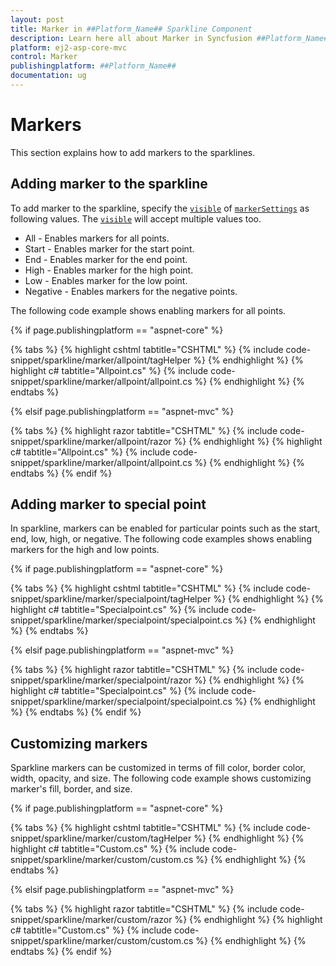 ```yaml
---
layout: post
title: Marker in ##Platform_Name## Sparkline Component
description: Learn here all about Marker in Syncfusion ##Platform_Name## Sparkline component of Syncfusion Essential JS 2 and more.
platform: ej2-asp-core-mvc
control: Marker
publishingplatform: ##Platform_Name##
documentation: ug
---
```



# Markers

This section explains how to add markers to the sparklines.

## Adding marker to the sparkline

To add marker to the sparkline, specify the [`visible`](https://help.syncfusion.com/cr/aspnetcore-js2/Syncfusion.EJ2~Syncfusion.EJ2.Charts.SparklineSparklineMarkerSettings~Visible.html) of [`markerSettings`](https://help.syncfusion.com/cr/aspnetcore-js2/Syncfusion.EJ2~Syncfusion.EJ2.Charts.SparklineSparklineMarkerSettings.html) as following values. The [`visible`](https://help.syncfusion.com/cr/aspnetcore-js2/Syncfusion.EJ2~Syncfusion.EJ2.Charts.SparklineSparklineMarkerSettings~Visible.html) will accept multiple values too.

* All - Enables markers for all points.
* Start - Enables marker for the start point.
* End - Enables marker for the end point.
* High - Enables marker for the high point.
* Low - Enables marker for the low point.
* Negative - Enables markers for the negative points.

The following code example shows enabling markers for all points.

{% if page.publishingplatform == "aspnet-core" %}

{% tabs %}
{% highlight cshtml tabtitle="CSHTML" %}
{% include code-snippet/sparkline/marker/allpoint/tagHelper %}
{% endhighlight %}
{% highlight c# tabtitle="Allpoint.cs" %}
{% include code-snippet/sparkline/marker/allpoint/allpoint.cs %}
{% endhighlight %}
{% endtabs %}

{% elsif page.publishingplatform == "aspnet-mvc" %}

{% tabs %}
{% highlight razor tabtitle="CSHTML" %}
{% include code-snippet/sparkline/marker/allpoint/razor %}
{% endhighlight %}
{% highlight c# tabtitle="Allpoint.cs" %}
{% include code-snippet/sparkline/marker/allpoint/allpoint.cs %}
{% endhighlight %}
{% endtabs %}
{% endif %}



## Adding marker to special point

In sparkline, markers can be enabled for particular points such as the start, end, low, high, or negative. The following code examples shows enabling markers for the high and low points.

{% if page.publishingplatform == "aspnet-core" %}

{% tabs %}
{% highlight cshtml tabtitle="CSHTML" %}
{% include code-snippet/sparkline/marker/specialpoint/tagHelper %}
{% endhighlight %}
{% highlight c# tabtitle="Specialpoint.cs" %}
{% include code-snippet/sparkline/marker/specialpoint/specialpoint.cs %}
{% endhighlight %}
{% endtabs %}

{% elsif page.publishingplatform == "aspnet-mvc" %}

{% tabs %}
{% highlight razor tabtitle="CSHTML" %}
{% include code-snippet/sparkline/marker/specialpoint/razor %}
{% endhighlight %}
{% highlight c# tabtitle="Specialpoint.cs" %}
{% include code-snippet/sparkline/marker/specialpoint/specialpoint.cs %}
{% endhighlight %}
{% endtabs %}
{% endif %}



## Customizing markers

Sparkline markers can be customized in terms of fill color, border color, width, opacity, and size. The following code example shows customizing marker's fill, border, and size.

{% if page.publishingplatform == "aspnet-core" %}

{% tabs %}
{% highlight cshtml tabtitle="CSHTML" %}
{% include code-snippet/sparkline/marker/custom/tagHelper %}
{% endhighlight %}
{% highlight c# tabtitle="Custom.cs" %}
{% include code-snippet/sparkline/marker/custom/custom.cs %}
{% endhighlight %}
{% endtabs %}

{% elsif page.publishingplatform == "aspnet-mvc" %}

{% tabs %}
{% highlight razor tabtitle="CSHTML" %}
{% include code-snippet/sparkline/marker/custom/razor %}
{% endhighlight %}
{% highlight c# tabtitle="Custom.cs" %}
{% include code-snippet/sparkline/marker/custom/custom.cs %}
{% endhighlight %}
{% endtabs %}
{% endif %}

